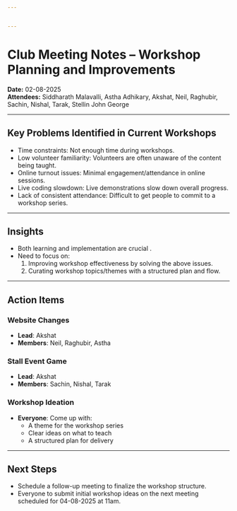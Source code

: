 ```yaml
---


---
```


<h1 id="club-meeting-notes-–-workshop-planning-and-improvements">Club Meeting Notes – Workshop Planning and Improvements</h1>
<p><strong>Date:</strong> 02-08-2025<br>
<strong>Attendees:</strong> Siddharath Malavalli, Astha Adhikary, Akshat, Neil, Raghubir, Sachin, Nishal, Tarak, Stellin John George</p>
<hr>
<h2 id="key-problems-identified-in-current-workshops">Key Problems Identified in Current Workshops</h2>
<ul>
<li>Time constraints: Not enough time during workshops.</li>
<li>Low volunteer familiarity: Volunteers are often unaware of the content being taught.</li>
<li>Online turnout issues: Minimal engagement/attendance in online sessions.</li>
<li>Live coding slowdown: Live demonstrations slow down overall progress.</li>
<li>Lack of consistent attendance: Difficult to get people to commit to a workshop series.</li>
</ul>
<hr>
<h2 id="insights">Insights</h2>
<ul>
<li>Both learning and implementation are crucial .</li>
<li>Need to focus on:
<ol>
<li>Improving workshop effectiveness by solving the above issues.</li>
<li>Curating workshop topics/themes with a structured plan and flow.</li>
</ol>
</li>
</ul>
<hr>
<h2 id="action-items">Action Items</h2>
<h3 id="website-changes">Website Changes</h3>
<ul>
<li><strong>Lead</strong>: Akshat</li>
<li><strong>Members</strong>: Neil, Raghubir, Astha</li>
</ul>
<h3 id="stall-event-game">Stall Event Game</h3>
<ul>
<li><strong>Lead</strong>: Akshat</li>
<li><strong>Members</strong>: Sachin, Nishal, Tarak</li>
</ul>
<h3 id="workshop-ideation">Workshop Ideation</h3>
<ul>
<li><strong>Everyone</strong>: Come up with:
<ul>
<li>A theme for the workshop series</li>
<li>Clear ideas on what to teach</li>
<li>A structured plan for delivery</li>
</ul>
</li>
</ul>
<hr>
<h2 id="next-steps">Next Steps</h2>
<ul>
<li>Schedule a follow-up meeting to finalize the workshop structure.</li>
<li>Everyone to submit initial workshop ideas on the next meeting scheduled for 04-08-2025 at 11am.</li>
</ul>

